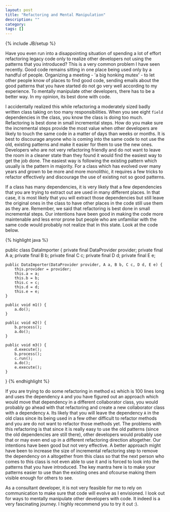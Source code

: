 ```yaml
---
layout: post
title: "Refactoring and Mental Manipulation"
description: ""
category: 
tags: []
---
```

{% include JB/setup %}

Have you even run into a disappointing situation of spending a lot of effort refactoring legacy code only to realize other developers not using the patterns that you introduced? This is a very common problem I have seen recently. Good code remains sitting in one place being used only by a handful of people. Organizing a meeting - 'a big honking mutex' - to let other people know of places to find good code, sending emails about the good patterns that you have started do not go very well according to my experience. To mentally manipulate other developers, there has to be a better way. In my opinion, its best done with code. 

I accidentally realized this while refactoring a moderately sized badly written class taking on too many responsibilities. When you see eight `field` dependencies in the class, you know the class is doing too much. Refactoring is best done in small incremental steps. How do you make sure the incremental steps provide the most value when other developers are likely to touch the same code in a matter of days than weeks or months. It is best to discourage anyone who is coming into the same code to not use the old, existing patterns and make it easier for them to use the new ones. Developers who are not very refactoring friendly and do not want to leave the room in a cleaner state than they found it would find the easiest way to get the job done. The easiest way is following the existing pattern which usually is the pattern in majority. For a class which has evolved over many years and grown to be more and more monolithic, it requires a few tricks to refactor effectively and discourage the use of existing not so good patterns. 

If a class has many dependencies, it is very likely that a few dependencies that you are trying to extract out are used in many different places. In that case, it is most likely that you will extract those dependencies but still leave the original ones in the class to have other places in the code still use them as they are. Remember, we said that refactoring is best done in small incremental steps. Our intentions have been good in making the code more maintenable and less error prone but people who are unfamiliar with the same code would probably not realize that in this state. Look at the code below.

{% highlight java %}

public class DataImporter {
    private final DataProvider provider;
    private final A a;
    private final B b;
    private final C c;
    private final D d;
    private final E e;

    public DataImporter(DataProvider provider, A a, B b, C c, D d, E e) {
        this.provider = provider;
        this.a = a;
        this.b = b;
        this.c = c;
        this.d = d;
        this.e = e;
    }
    
    public void m1() {
        a.do();
    }
    
    public void m2() {
        b.process();
        a.do();
    }
    
    public void m3() {
        d.execute();
        b.process();
        c.run();
        a.do();
        e.execute();
    }
}
{% endhighlight %}

If you are trying to do some refactoring in method `m1` which is 100 lines long and uses the dependency `A` and you have figured out an approach which would move that dependency in a different collaborator class, you would probably go ahead with that refactoring and create a new collaborator class with a dependency `A`. Its likely that you will leave the dependency `A` in the old class since its being used in a few other difficult to refactor methods and you are do not want to refactor those methods yet. The problems with this refactoring is that since it is really easy to use the old patterns (since the old dependencies are still there), other developers would probably use that or may even end up in a different refactoring direction altogether. Our intentions have been good but not very effective. A better approach might have been to increase the size of incremental refactoring step to remove the dependency on `A` altogether from this class so that the next person who comes to this class is not even able to use it and is forced to look into the patterns that you have introduced. The key mantra here is to make your patterns easier to use than the existing ones and ofcourse making them visible enough for others to see. 

As a consultant developer,  it is not very feasible for me to rely on communication to make sure that code will evolve as I envisioned. I look out for ways to mentally manipulate other developers with code. It indeed is a very fascinating journey. I highly recommend you to try it out :).
